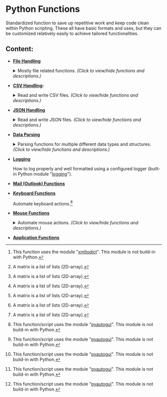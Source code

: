 # Python Functions

Standardized function to save up repetitive work and keep code clean within Python scripting.
These all have basic formats and uses, but they can be customized relatively easily to achieve tailored functionalities.

## Content:

-   **[File Handling](file_handling/README.md)**

    <details>
      <summary>Mostly file related functions. <i>(Click to view/hide functions and descriptions.)</i></summary><br>

    | Function                              | Description                                                                               |
    | ------------------------------------- | ----------------------------------------------------------------------------------------- |
    | _location_check()_                    | Check if the given path exists, if not keep looping with the given delay in seconds.      |
    | _directory_selection_dialog()_        | A directory selection dialog using the TKinter filedialog UI.                             |
    | _file_selection_dialog()_             | A file selection dialog using the TKinter filedialog UI.                                  |
    | _get_all_files()_                     | Return all file paths of a given directory (even for files within sub-directories).       |
    | _get_latest_file()_                   | Return the most recent (latest) created file in a given directory.                        |
    | _get_latest_file_from_subdirectory()_ | Return the most recent (latest) created file within a sub-directory of a given directory. |
    | _read_file()_                         | Read the data from a file.                                                                |
    | _read_xml()_[^1]                      | Read the data from a XML file and return it as an ordered dictionary.                     |
    | _read_file_lines()_                   | Read the data from a file, line by line.                                                  |
    | _write_file_list()_                   | Write a list of strings to a file.                                                        |
    | _get_time_stamp()_                    | Return the current timestamp.                                                             |
    | _prompt_message()_                    | Prompt the user with a message.                                                           |

    </details>

-   **[CSV Handling](csv_functions/README.md):**

    <details>
      <summary>Read and write CSV files. <i>(Click to view/hide functions and descriptions.)</i></summary><br>

    | Function              | Description                                                                   |
    | --------------------- | ----------------------------------------------------------------------------- |
    | _read_csv()_          | Read the data from a CSV file into a matrix[^2].                              |
    | _write_csv()_         | Write a matrix[^2] into a CSV file.                                           |
    | _create_csv()_        | Create a CSV file with the given field names.                                 |
    | _append_csv_record()_ | Append a dictionary record to the given CSV file.                             |
    | _read_csv_records()_  | Read the records from a CSV file into a list of dictionaries.                 |
    | _example_function()_  | Example of use: Create, append and read random example records to a CSV file. |

    </details>

-   **[JSON Handling](json_functions/README.md)**

    <details>
      <summary>Read and write JSON files. <i>(Click to view/hide functions and descriptions.)</i></summary><br>

    | Function       | Description                      |
    | -------------- | -------------------------------- |
    | _read_json()_  | Read the data from a JSON file.  |
    | _write_json()_ | Write the data into a JSON file. |

    </details>

-   **[Data Parsing](parse_functions/README.md)**

    <details>
      <summary>Parsing functions for multiple different data types and structures. <i>(Click to view/hide functions and descriptions.)</i></summary><br>

    | Function             | Description                                     |
    | -------------------- | ----------------------------------------------- |
    | _string_to_list()_   | Parse a string into a list.                     |
    | _string_to_matrix()_ | Parse a string into a matrix[^2].               |
    | _matrix_to_string()_ | Parse a matrix[^2] into a string.               |
    | _matrix_to_dicts()_  | Parse a matrix[^2] into a list of dictionaries. |
    | _dicts_to_matrix()_  | Parse a list of dictionaries into a matrix[^2]. |
    | _string_to_dicts()_  | Parse a string into a list of dictionaries.     |
    | _dicts_to_string()_  | Parse a list of dictionaries into a string.     |

    </details>

-   **[Logging](log_example/README.md)**

    How to log properly and well formatted using a configured logger (built-in Python module "[logging](https://docs.python.org/3/library/logging.html)").

-   **[Mail (Outlook) Functions](outlook/README.md)**

-   **[Keyboard Functions](Keyboard)**

    Automate keyboard actions.[^3]

-   **[Mouse Functions](Mouse)**

    <details>
      <summary>Automate mouse actions. <i>(Click to view/hide functions and descriptions.)</i></summary><br>

    | Function                   | Description                                                           |
    | -------------------------- | --------------------------------------------------------------------- |
    | _get_mouse_position()_[^3] | Get the current mouse position coordinates.                           |
    | _set_mouse()_[^3]          | Set the mouse position to a given position.                           |
    | _move_mouse()_[^3]         | Move the mouse position relative to the current mouse position.       |
    | _afk_movement()_[^3]       | Move the mouse position from a starting point for the given duration. |

    </details>

-   **[Application Functions](Application)**

[^1]: This function uses the module "[xmltodict](https://pypi.org/project/xmltodict/)". This module is not build-in with Python.
[^2]: A matrix is a list of lists (2D-array).
[^3]: This function/script uses the module "[pyautogui](https://pyautogui.readthedocs.io/)". This module is not build-in with Python.
